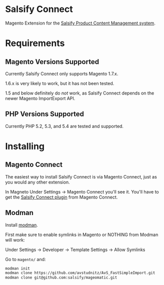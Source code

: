 Salsify Connect
===============

Magento Extension for the [Salsify Product Content Management system](http://www.salsify.com).


Requirements
==========================

## Magento Versions Supported

Currently Salsify Connect only supports Magento 1.7.x.

1.6.x is very likely to work, but it has not been tested.

1.5 and below definitely do _not_ work, as Salsify Connect depends on the newer Magento ImportExport API.

## PHP Versions Supported

Currently PHP 5.2, 5.3, and 5.4 are tested and supported.


Installing
==========

## Magento Connect

The easiest way to install Salsify Connect is via Magento Connect, just as you would any other extension.

In Magneto Under Settings -> Magento Connect you'll see it. You'll have to get the [Salsify Connect plugin](http://www.magentocommerce.com/magento-connect/catalog/product/view/id/17214/) from Magento Connect.

## Modman

Install [modman](https://github.com/colinmollenhour/modman).

First make sure to enable symlinks in Magento or NOTHING from Modman will work:

Under Settings -> Developer -> Template Settings -> Allow Symlinks

Go to `magento/` and:
```bash
modman init
modman clone https://github.com/avstudnitz/AvS_FastSimpleImport.git
modman clone git@github.com:salsify/mageomatic.git
```